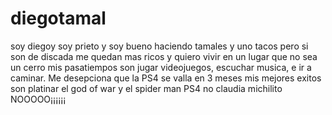 # diegotamal
soy diegoy soy prieto y soy bueno haciendo tamales y uno tacos pero si son de discada me quedan mas ricos y quiero vivir en un lugar que no sea un cerro mis pasatiempos son jugar videojuegos, escuchar musica, e ir a caminar. Me desepciona que la PS4 se valla en 3 meses mis  mejores exitos son platinar el god of war y el spider man PS4 no claudia michilito NOOOOO¡¡¡¡¡¡ 

